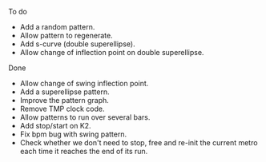 To do

- Add a random pattern.
- Allow pattern to regenerate.
- Add s-curve (double superellipse).
- Allow change of inflection point on double superellipse.

Done

- Allow change of swing inflection point.
- Add a superellipse pattern.
- Improve the pattern graph.
- Remove TMP clock code.
- Allow patterns to run over several bars.
- Add stop/start on K2.
- Fix bpm bug with swing pattern.
- Check whether we don't need to stop, free and re-init the current metro
  each time it reaches the end of its run.
